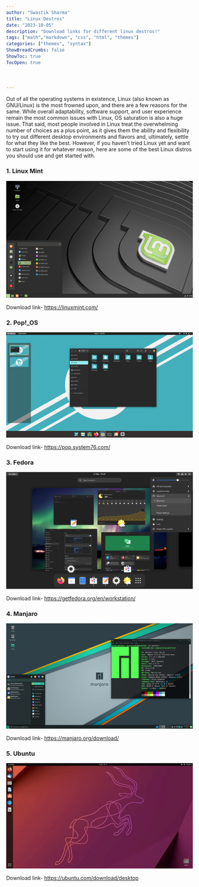 ```yaml
---
author: "Swastik Sharma"
title: "Linux Destros"
date: "2023-10-05"
description: "Download links for different linux destros!"
tags: ["math","markdown", "css", "html", "themes"]
categories: ["themes", "syntax"]
ShowBreadCrumbs: false
ShowToc: true
TocOpen: true



---
```


Out of all the operating systems in existence, Linux (also known as GNU/Linux) is the most frowned upon, and there are a few reasons for the same. While overall adaptability, software support, and user experience remain the most common issues with Linux, OS saturation is also a huge issue. That said, most people involved in Linux treat the overwhelming number of choices as a plus point, as it gives them the ability and flexibility to try out different desktop environments and flavors and, ultimately, settle for what they like the best. However, if you haven’t tried Linux yet and want to start using it for whatever reason, here are some of the best Linux distros you should use and get started with.

### 1. Linux Mint

![linux-mint](Linux-Mint-Cinnamon.png)

Download link- https://linuxmint.com/
### 2. Pop!_OS

![Pop!_OS](PopOS.webp)

Download link- https://pop.system76.com/
### 3. Fedora
![fedora](Fedora-Linux.webp)

Download link- https://getfedora.org/en/workstation/
### 4. Manjaro
![manjaro](Manjaro-Linux.webp)

Download link- https://manjaro.org/download/
### 5. Ubuntu
![ubuntu](Ubuntu.webp)

Download link- https://ubuntu.com/download/desktop